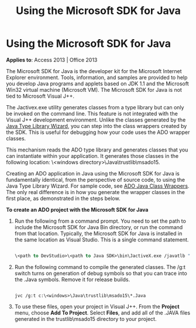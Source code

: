 ﻿---
title: Using the Microsoft SDK for Java
TOCTitle: Using the Microsoft SDK for Java
ms:assetid: 35a1adb2-06d6-ff45-f151-f1f60ff9bfe2
ms:mtpsurl: https://msdn.microsoft.com/library/JJ249116(v=office.15)
ms:contentKeyID: 48544152
ms.date: 09/18/2015
mtps_version: v=office.15
---

# Using the Microsoft SDK for Java


**Applies to**: Access 2013 | Office 2013

The Microsoft SDK for Java is the developer kit for the Microsoft Internet Explorer environment. Tools, information, and samples are provided to help you develop Java programs and applets based on JDK 1.1 and the Microsoft Win32 virtual machine (Microsoft VM). The Microsoft SDK for Java is not tied to Microsoft Visual J++.

The Jactivex.exe utility generates classes from a type library but can only be invoked on the command line. This feature is not integrated with the Visual J++ development environment. Unlike the classes generated by the [Java Type Library Wizard](using-the-java-type-library-wizard.md), you can step into the class wrappers created by the SDK. This is useful for debugging how your code uses the ADO wrapper classes.

This mechanism reads the ADO type library and generates classes that you can instantiate within your application. It generates those classes in the following location: \\\<windows directory\>\\Java\\trustlib\\msado15.

Creating an ADO application in Java using the Microsoft SDK for Java is fundamentally identical, from the perspective of source code, to using the Java Type Library Wizard. For sample code, see [ADO Java Class Wrappers](ado-java-class-wrappers.md). The only real difference is in how you generate the wrapper classes in the first place, as demonstrated in the steps below.

**To create an ADO project with the Microsoft SDK for Java**

1.  Run the following from a command prompt. You need to set the path to include the Microsoft SDK for Java Bin directory, or run the command from that location. Typically, the Microsoft SDK for Java is installed in the same location as Visual Studio. This is a single command statement.
    
    ```vb 
     
    \<path to DevStudio>\<path to Java SDK>\bin\JactiveX.exe /javatlb "C:\program files\common files\system\ado\msado15.dll" 
    ```

2.  Run the following command to compile the generated classes. The /g:t switch turns on generation of debug symbols so that you can trace into the .Java symbols. Remove it for release builds.
    
    ```vb 
     
    jvc /g:t c:\<windows>\Java\trustlib\msado15\*.Java 
    ```

3.  To use these files, open your project in Visual J++. From the **Project** menu, choose **Add To Project**. Select **Files**, and add all of the .JAVA files generated in the trustlib\\msado15 directory to your project.

